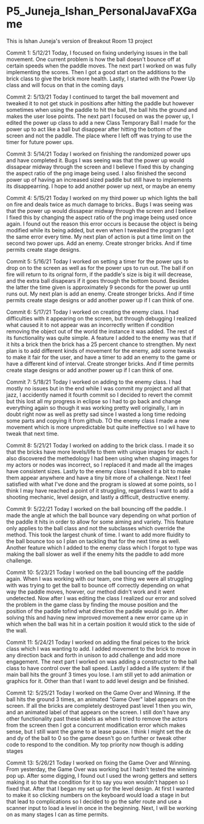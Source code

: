 # P5_Juneja_Ishan_PersonalJavaFXGame
This is Ishan Juneja's version of Breakout Room 13 project

Commit 1: 5/12/21 Today, I focused on fixing underlying issues in the ball movement. One current problem is how the ball doesn't bounce off at certain speeds when the paddle moves. The next part I worked on was fully implementing the scores. Then I got a good start on the additions to the brick class to give the brick more health. Lastly, I started with the Power Up class and will focus on that in the coming days

Commit 2: 5/13/21 Today I continued to target the ball movement and tweaked it to not get stuck in positions after hitting the paddle but however sometimes when using the paddle to hit the ball, the ball hits the ground and makes the user lose points. The next part I focused on was the power up, I edited the power up class to add a new Class Temporary Ball I made for the power up to act like a ball but disappear after hitting the bottom of the screen and not the paddle. The place where I left off was trying to use the timer for future power ups.

Commit 3: 5/14/21 Today I worked on finishing the randomized power ups and have completed it. Bugs I was seeing was that the power up would dissapear midway through the screen and I believe I fixed this by changing the aspect ratio of the png image being used. I also finished the second power up of having an increased sized paddle but still have to implements its disappearring. I hope to add another power up next, or maybe an enemy

Commit 4: 5/15/21 Today I worked on my third power up which lights the ball on fire and deals twice as much damage to bricks.. Bugs I was seeing was that the power up would dissapear midway through the screen and I believe I fixed this by changing the aspect ratio of the png image being used once again. I found out the reason this error occurs is because the object is being modified while its being added, but even when I tweaked the program I got the same error every time. My next plan of action is put a time limit on the second two power ups. Add an enemy. Create stronger bricks. And if time permits create stage designs.

Commit 5: 5/16/21 Today I worked on setting a timer for the power ups to drop on to the screen as well as for the power ups to run out. The ball if on fire will return to its orignal form, if the paddle's size is big it will decrease, and the extra ball disapears if it goes through the bottom bound. Besides the latter the time given is approximately 9 seconds for the power up until runs out. My next plan is add an enemy. Create stronger bricks. And if time permits create stage designs or add another power up if I can think of one.

Commit 6: 5/17/21 Today I worked on creating the enemy class. I had difficulties with it appearing on the screen, but through debugging I realized what caused it to not appear was an incorrectly written if condition removing the object out of the world the instance it was added. The rest of its functionality was quite simple. A feature I added to the enemy was that if it hits a brick then the brick has a 25 percent chance to strengthen. My next plan is to add different kinds of movement for the enemy, add some tweaks to make it fair for the user, and have a timer to add an enemy to the game or have a different kind of interval. Create stronger bricks. And if time permits create stage designs or add another power up if I can think of one.

Commit 7: 5/18/21 Today I worked on adding to the enemy class. I had mostly no issues but in the end while I was commit my project and all that jazz, I accidently named it fourth commit so I decided to revert the commit but this lost all my progress in eclipse so I had to go back and change everything again so though it was working pretty well originally, I am in doubt right now as well as pretty sad since I wasted a long time redoing some parts and copying it from github.  TO the enemy class I made a new movement which is more unpredictable but quite ineffective so I wil have to tweak that next time. 

Commit 8: 5/21/21 Today I worked on adding to the brick class. I made it so that the bricks have more levels/life to them with unique images for each. I also discovered the methedology I had been using when shaping images for my actors or nodes was incorrect, so I replaced it and made all the images have consistent sizes. Lastly to the enemy class I tweaked it a bit to make them appear anywhere and have a tiny bit more of a challenge. Next I feel satisfied with what I've done and the program is slowed at some points, so I think I may have reached a point of it struggling, regardless I want to add a shooting mechanic, level design, and lastly a difficult, destructive enemy.

Commit 9: 5/22/21 Today I worked on the ball bouncing off the paddle. I made the angle at which the ball bounce vary depending on what portion of the paddle it hits in order to allow for some aiming and variety. This feature only applies to the ball class and not the subclasses which override the method. This took the largest chunk of time. I want to add more fluidity to the ball bounce too so I plan on tackling that for the next time as well. Another feature which I added to the enemy class which I forgot to type was making the ball slower as well if the enemy hits the paddle to add more challenge.

Commit 10: 5/23/21 Today I worked on the ball bouncing off the paddle again. When I was working with our team, one thing we were all struggling with was trying to get the ball to bounce off correctly depending on what way the paddle moves, howver, our method didn't work and it went undetected. Now after I was editing the class I realized our error and solved the problem in the game class by finding the mouse position and the position of the paddle tofind what direction the paddle would go in. After solving this and having new improved movement a new error came up in which when the ball was hit in a certain position it would stick to the side of the wall.

Commit 11: 5/24/21 Today I worked on adding the final peices to the brick class which I was wanting to add. I added movement to the brick to move in any direction back and forth in unison to add challenge and add more engagement. The next part I worked on was adding a constructor to the ball class to have control over the ball speed. Lastly I added a life system: if the main ball hits the grounf 3 times you lose. I am still yet to add animation or graphics for it. Other than that I want to add level design and be finished.

Commit 12: 5/25/21 Today I worked on the Game Over and Winning. If the ball hits the ground 3 times, an animated "Game Over" label appears on the screen. If all the bricks are completely destroyed past level 1 then you win, and an animated label of that appears on the screen. I still don't have any other functionality past these labels as when I tried to remove the actors from the screen then I got a concurrent modification error which makes sense, but I still want the game to at lease pause. I think I might set the dx and dy of the ball to 0 so the game doesn't go on further or tweak other code to respond to the condition. My top priority now though is adding stages

Commit 13: 5/26/21 Today I worked on fixing the Game Over and Winning. From yesterday, the Game Over was working but I hadn't tested the winning pop up. After some digging, I found out I used the wrong getters and setters making it so that the condition for it to say you won wouldn't happen so I fixed that. After that I began my set up for the level design. At first I wanted to make it so clicking numbers on the keyboard would load a stage in but that lead to complications so I decided to go the safer route and use a scanner input to load a level in once in the beginning. Next, I will be working on as many stages I can as time permits.
